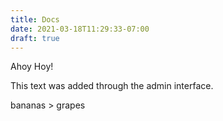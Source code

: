 ```yaml
---
title: Docs
date: 2021-03-18T11:29:33-07:00
draft: true
---
```

Ahoy Hoy!

This text was added through the admin interface.

bananas > grapes